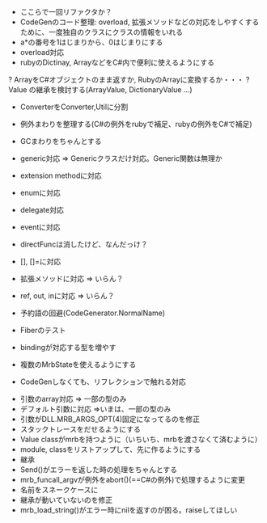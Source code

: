 * ここらで一回リファクタか？
* CodeGenのコード整理: overload, 拡張メソッドなどの対応をしやすくするために、一度独自のクラスにクラスの情報をいれる
* a*の番号を1はじまりから、0はじまりにする
* overload対応
* rubyのDictinay, ArrayなどをC#内で便利に使えるようにする

? ArrayをC#オブジェクトのまま返すか, RubyのArrayに変換するか・・・
? Value の継承を検討する(ArrayValue, DictionaryValue ...)

* ConverterをConverter,Utilに分割

* 例外まわりを整理する(C#の例外をrubyで補足、rubyの例外をC#で補足)
* GCまわりをちゃんとする
* generic対応 => Genericクラスだけ対応。Generic関数は無理か

* extension methodに対応
* enumに対応
* delegate対応
* eventに対応
* directFuncは消したけど、なんだっけ？
* [], []=に対応
* 拡張メソッドに対応 => いらん？
* ref, out, inに対応 => いらん？
* 予約語の回避(CodeGenerator.NormalName)
* Fiberのテスト
* bindingが対応する型を増やす
* 複数のMrbStateを使えるようにする
* CodeGenしなくても、リフレクションで触れる対応

- 引数のarray対応 => 一部の型のみ
- デフォルト引数に対応 =>いまは、一部の型のみ
- 引数がDLL.MRB_ARGS_OPT(4)固定になってるのを修正
- スタックトレースをだせるようにする
- Value classがmrbを持つように（いちいち、mrbを渡さなくて済むように）
- module, classをリストアップして、先に作るようにする
- 継承
- Send()がエラーを返した時の処理をちゃんとする
- mrb_funcall_argvが例外をabort()(==C#の例外)で処理するように変更
- 名前をスネークケースに
- 継承が動いていないのを修正
- mrb_load_string()がエラー時にnilを返すのが困る。raiseしてほしい
